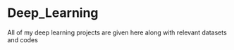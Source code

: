 # Deep_Learning
All of my deep learning projects are given here along with relevant datasets and codes
